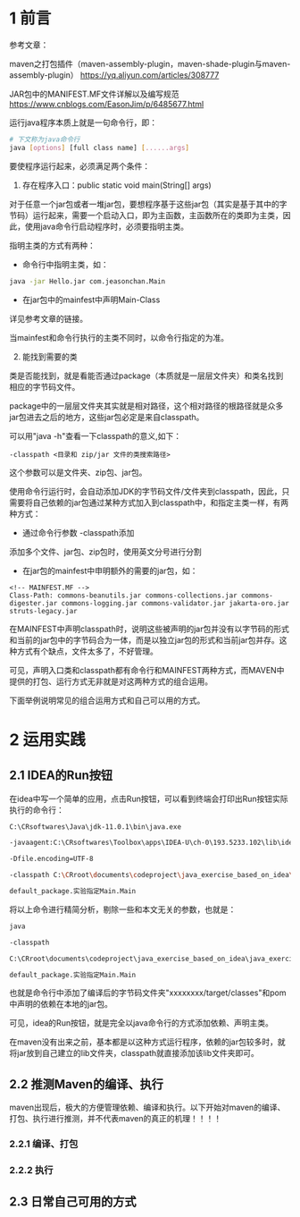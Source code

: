 # 1 前言
参考文章：

maven之打包插件（maven-assembly-plugin，maven-shade-plugin与maven-assembly-plugin）    https://yq.aliyun.com/articles/308777


JAR包中的MANIFEST.MF文件详解以及编写规范   https://www.cnblogs.com/EasonJim/p/6485677.html



运行java程序本质上就是一句命令行，即：

```bash
# 下文称为java命令行
java [options] [full class name] [......args]
````

要使程序运行起来，必须满足两个条件：

1. 存在程序入口：public static void main(String[] args)
    
对于任意一个jar包或者一堆jar包，要想程序基于这些jar包（其实是基于其中的字节码）运行起来，需要一个启动入口，即为主函数，主函数所在的类即为主类，因此，使用java命令行启动程序时，必须要指明主类。

指明主类的方式有两种：

* 命令行中指明主类，如：

```bash
java -jar Hello.jar com.jeasonchan.Main
```

* 在jar包中的mainfest中声明Main-Class
    
详见参考文章的链接。


当mainfest和命令行执行的主类不同时，以命令行指定的为准。


2. 能找到需要的类

类是否能找到，就是看能否通过package（本质就是一层层文件夹）和类名找到相应的字节码文件。

package中的一层层文件夹其实就是相对路径，这个相对路径的根路径就是众多jar包进去之后的地方，这些jar包必定是来自classpath。

可以用"java -h"查看一下classpath的意义,如下：
```
-classpath <目录和 zip/jar 文件的类搜索路径>
```
这个参数可以是文件夹、zip包、jar包。

使用命令行运行时，会自动添加JDK的字节码文件/文件夹到classpath，因此，只需要将自己依赖的jar包通过某种方式加入到classpath中，和指定主类一样，有两种方式：

* 通过命令行参数 -classpath添加

添加多个文件、jar包、zip包时，使用英文分号进行分割

* 在jar包的mainfest中申明额外的需要的jar包，如：
```
<!-- MAINFEST.MF -->
Class-Path: commons-beanutils.jar commons-collections.jar commons-digester.jar commons-logging.jar commons-validator.jar jakarta-oro.jar struts-legacy.jar
```
在MAINFEST中声明classpath时，说明这些被声明的jar包并没有以字节码的形式和当前的jar包中的字节码合为一体，而是以独立jar包的形式和当前jar包并存。这种方式有个缺点，文件太多了，不好管理。


可见，声明入口类和classpath都有命令行和MAINFEST两种方式，而MAVEN中提供的打包、运行方式无非就是对这两种方式的组合运用。

下面举例说明常见的组合运用方式和自己可以用的方式。


# 2 运用实践

## 2.1 IDEA的Run按钮
在idea中写一个简单的应用，点击Run按钮，可以看到终端会打印出Run按钮实际执行的命令行：

```bash
C:\CRsoftwares\Java\jdk-11.0.1\bin\java.exe 

-javaagent:C:\CRsoftwares\Toolbox\apps\IDEA-U\ch-0\193.5233.102\lib\idea_rt.jar=53681:C:\CRsoftwares\Toolbox\apps\IDEA-U\ch-0\193.5233.102\bin 

-Dfile.encoding=UTF-8 

-classpath C:\CRroot\documents\codeproject\java_exercise_based_on_idea\java_exercise\target\classes;C:\Users\chenr\.m2\repository\org\apache\commons\commons-compress\1.8\commons-compress-1.8.jar;C:\Users\chenr\.m2\repository\org\tukaani\xz\1.5\xz-1.5.jar;C:\Users\chenr\.m2\repository\org\projectlombok\lombok\1.18.8\lombok-1.18.8.jar;C:\Users\chenr\.m2\repository\org\slf4j\slf4j-simple\1.7.26\slf4j-simple-1.7.26.jar;C:\Users\chenr\.m2\repository\org\slf4j\slf4j-api\1.7.26\slf4j-api-1.7.26.jar;C:\Users\chenr\.m2\repository\com\h2database\h2\1.4.199\h2-1.4.199.jar;C:\Users\chenr\.m2\repository\com\fasterxml\jackson\core\jackson-core\2.8.0\jackson-core-2.8.0.jar;C:\Users\chenr\.m2\repository\com\fasterxml\jackson\core\jackson-databind\2.8.0\jackson-databind-2.8.0.jar;C:\Users\chenr\.m2\repository\com\fasterxml\jackson\core\jackson-annotations\2.8.0\jackson-annotations-2.8.0.jar;C:\Users\chenr\.m2\repository\com\google\guava\guava\18.0\guava-18.0.jar;C:\Users\chenr\.m2\repository\cglib\cglib\rc2-1.0\cglib-rc2-1.0.jar;C:\Users\chenr\.m2\repository\mysql\mysql-connector-java\8.0.19\mysql-connector-java-8.0.19.jar;C:\Users\chenr\.m2\repository\com\google\protobuf\protobuf-java\3.6.1\protobuf-java-3.6.1.jar;C:\Users\chenr\.m2\repository\org\apache\zookeeper\zookeeper\3.6.1\zookeeper-3.6.1.jar;C:\Users\chenr\.m2\repository\commons-lang\commons-lang\2.6\commons-lang-2.6.jar;C:\Users\chenr\.m2\repository\org\apache\zookeeper\zookeeper-jute\3.6.1\zookeeper-jute-3.6.1.jar;C:\Users\chenr\.m2\repository\org\apache\yetus\audience-annotations\0.5.0\audience-annotations-0.5.0.jar;C:\Users\chenr\.m2\repository\io\netty\netty-handler\4.1.48.Final\netty-handler-4.1.48.Final.jar;C:\Users\chenr\.m2\repository\io\netty\netty-common\4.1.48.Final\netty-common-4.1.48.Final.jar;C:\Users\chenr\.m2\repository\io\netty\netty-resolver\4.1.48.Final\netty-resolver-4.1.48.Final.jar;C:\Users\chenr\.m2\repository\io\netty\netty-buffer\4.1.48.Final\netty-buffer-4.1.48.Final.jar;C:\Users\chenr\.m2\repository\io\netty\netty-transport\4.1.48.Final\netty-transport-4.1.48.Final.jar;C:\Users\chenr\.m2\repository\io\netty\netty-codec\4.1.48.Final\netty-codec-4.1.48.Final.jar;C:\Users\chenr\.m2\repository\io\netty\netty-transport-native-epoll\4.1.48.Final\netty-transport-native-epoll-4.1.48.Final.jar;C:\Users\chenr\.m2\repository\io\netty\netty-transport-native-unix-common\4.1.48.Final\netty-transport-native-unix-common-4.1.48.Final.jar;C:\Users\chenr\.m2\repository\org\slf4j\slf4j-log4j12\1.7.25\slf4j-log4j12-1.7.25.jar;C:\Users\chenr\.m2\repository\log4j\log4j\1.2.17\log4j-1.2.17.jar;C:\Users\chenr\.m2\repository\org\apache\curator\curator-recipes\4.3.0\curator-recipes-4.3.0.jar;C:\Users\chenr\.m2\repository\org\apache\curator\curator-framework\4.3.0\curator-framework-4.3.0.jar;C:\Users\chenr\.m2\repository\org\apache\curator\curator-client\4.3.0\curator-client-4.3.0.jar 

default_package.实验指定Main.Main
```

将以上命令进行精简分析，剔除一些和本文无关的参数，也就是：

```bash
java

-classpath 

C:\CRroot\documents\codeproject\java_exercise_based_on_idea\java_exercise\target\classes;C:\Users\chenr\.m2\repository\org\projectlombok\lombok\1.18.8\lombok-1.18.8.jar;

default_package.实验指定Main.Main
```
也就是命令行中添加了编译后的字节码文件夹"xxxxxxxx/target/classes"和pom中声明的依赖在本地的jar包。

可见，idea的Run按钮，就是完全以java命令行的方式添加依赖、声明主类。

在maven没有出来之前，基本都是以这种方式运行程序，依赖的jar包较多时，就将jar放到自己建立的lib文件夹，classpath就直接添加该lib文件夹即可。

## 2.2 推测Maven的编译、执行
maven出现后，极大的方便管理依赖、编译和执行。以下开始对maven的编译、打包、执行进行推测，并不代表maven的真正的机理！！！！

### 2.2.1 编译、打包




### 2.2.2 执行



## 2.3 日常自己可用的方式
